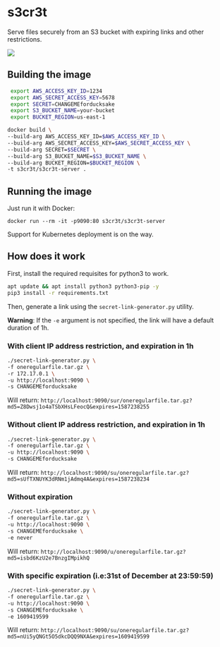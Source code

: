 # s3cr3t
Serve files securely from an S3 bucket with expiring links and other restrictions.

[![](https://mermaid.ink/img/eyJjb2RlIjoiZ3JhcGggTFJcblx0QVtDbGllbnRdIC0tPnxHRVQgL2ZpbGUudGFyLmd6fCBCKHMzY3IzdCBzZXJ2ZXIpXG5cdEIgLS0-IEN7Q2hlY2tzfVxuXHRDIC0tPnxVUkkgbWF0Y2g_fCBEXG5cdEMgLS0-fElQIGFsbG93ZWQ_fCBEXG5cdEMgLS0-fEV4cGlyZWQ_fCBEXG4gICAgRChTMyBCdWNrZXQpXG4gICAgRC0uIFJlc3BvbnNlIC4tPiBCXG4gICAgQi0uIFJlc3BvbnNlIC4tPiBBXG5cdFx0XHRcdFx0IiwibWVybWFpZCI6eyJ0aGVtZSI6ImRlZmF1bHQifSwidXBkYXRlRWRpdG9yIjpmYWxzZX0)](https://mermaid-js.github.io/mermaid-live-editor/#/edit/eyJjb2RlIjoiZ3JhcGggTFJcblx0QVtDbGllbnRdIC0tPnxHRVQgL2ZpbGUudGFyLmd6fCBCKHMzY3IzdCBzZXJ2ZXIpXG5cdEIgLS0-IEN7Q2hlY2tzfVxuXHRDIC0tPnxVUkkgbWF0Y2g_fCBEXG5cdEMgLS0-fElQIGFsbG93ZWQ_fCBEXG5cdEMgLS0-fEV4cGlyZWQ_fCBEXG4gICAgRChTMyBCdWNrZXQpXG4gICAgRC0uIFJlc3BvbnNlIC4tPiBCXG4gICAgQi0uIFJlc3BvbnNlIC4tPiBBXG5cdFx0XHRcdFx0IiwibWVybWFpZCI6eyJ0aGVtZSI6ImRlZmF1bHQifSwidXBkYXRlRWRpdG9yIjpmYWxzZX0)

## Building the image

```bash
 export AWS_ACCESS_KEY_ID=1234
 export AWS_SECRET_ACCESS_KEY=5678
 export SECRET=CHANGEMEforducksake
 export S3_BUCKET_NAME=your-bucket
 export BUCKET_REGION=us-east-1

docker build \
--build-arg AWS_ACCESS_KEY_ID=$AWS_ACCESS_KEY_ID \
--build-arg AWS_SECRET_ACCESS_KEY=$AWS_SECRET_ACCESS_KEY \
--build-arg SECRET=$SECRET \
--build-arg S3_BUCKET_NAME=$S3_BUCKET_NAME \
--build-arg BUCKET_REGION=$BUCKET_REGION \
-t s3cr3t/s3cr3t-server .
```

## Running the image

Just run it with Docker:

`docker run --rm -it -p9090:80 s3cr3t/s3cr3t-server`

Support for Kubernetes deployment is on the way.


## How does it work

First, install the required requisites for python3 to work.

```bash
apt update && apt install python3 python3-pip -y
pip3 install -r requirements.txt
```

Then, generate a link using the `secret-link-generator.py` utility.

__Warning__: If the `-e` argument is not specified, the link will have a default duration of 1h.

### With client IP address restriction, and expiration in 1h

```bash
./secret-link-generator.py \
-f oneregularfile.tar.gz \
-r 172.17.0.1 \
-u http://localhost:9090 \
-s CHANGEMEforducksake
```

Will return: `http://localhost:9090/sur/oneregularfile.tar.gz?md5=Z8Dwsj1o4aTSbXHsLFeocQ&expires=1587238255`


### Without client IP address restriction, and expiration in 1h

```bash
./secret-link-generator.py \
-f oneregularfile.tar.gz \
-u http://localhost:9090 \
-s CHANGEMEforducksake
```

Will return: `http://localhost:9090/su/oneregularfile.tar.gz?md5=sUfTXNUYK3dRNm1jAdmq4A&expires=1587238234`


### Without expiration

```bash
./secret-link-generator.py \
-f oneregularfile.tar.gz \
-u http://localhost:9090 \
-s CHANGEMEforducksake \
-e never
```

Will return: `http://localhost:9090/u/oneregularfile.tar.gz?md5=isbd6KzU2e7BnzgIMpikhQ`


### With specific expiration (i.e:31st of December at 23:59:59)

```bash
./secret-link-generator.py \
-f oneregularfile.tar.gz \
-u http://localhost:9090 \
-s CHANGEMEforducksake \
-e 1609419599
```

Will return: `http://localhost:9090/su/oneregularfile.tar.gz?md5=nUi5yQNGt5O5dkcDQQ9NXA&expires=1609419599`
